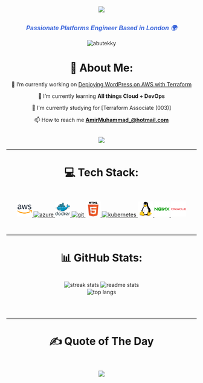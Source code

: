 <h1 align="center">
    <img src="https://readme-typing-svg.herokuapp.com/?font=Righteous&size=35&color=3763DA&center=true&vCenter=true&width=500&height=70&duration=4000&lines=Hi+There!+👋;+I'm+Amir!;" />
</h1>

<h3 align="center" style="font-family: 'Righteous', sans-serif; color: #3763DA; font-style: italic;">
  Passionate Platforms Engineer Based in London 🌍
</h3>

<p align="center"> 
    <img src="https://komarev.com/ghpvc/?username=abutekky&label=Profile%20views&color=0e75b6&style=flat" alt="abutekky" /> 
</p>

<div align="center">
    
# 💫 About Me:

 🔭 I’m currently working on [Deploying WordPress on AWS with Terraform ](https://github.com/AbuTekky/Wordpress-deployment-using-Terraform)

 🌱 I’m currently learning **All things Cloud + DevOps**

 📝 I'm currently studying for [Terraform Associate (003)]

 📫 How to reach me **AmirMuhammad_@hotmail.com**

<br>

  <a href="https://www.linkedin.com/in/amir-m-ali" target="_blank">
    <img src="https://img.shields.io/badge/LinkedIn-0077B5?style=for-the-badge&logo=linkedin&logoColor=white" target="_blank" />
  </a>


 <hr/>
 
<div align="center">

# 💻 Tech Stack:

<br>

<p align="center"> 
  <a href="https://aws.amazon.com" target="_blank" rel="noreferrer"> 
    <img src="https://raw.githubusercontent.com/devicons/devicon/master/icons/amazonwebservices/amazonwebservices-original-wordmark.svg" alt="aws" width="40" height="40"/> 
  </a> 
  <a href="https://azure.microsoft.com/en-in/" target="_blank" rel="noreferrer"> 
    <img src="https://www.vectorlogo.zone/logos/microsoft_azure/microsoft_azure-icon.svg" alt="azure" width="40" height="40"/> 
  </a> 
  <a href="https://www.docker.com/" target="_blank" rel="noreferrer"> 
    <img src="https://raw.githubusercontent.com/devicons/devicon/master/icons/docker/docker-original-wordmark.svg" alt="docker" width="40" height="40"/> 
  </a> 
  <a href="https://git-scm.com/" target="_blank" rel="noreferrer"> 
    <img src="https://www.vectorlogo.zone/logos/git-scm/git-scm-icon.svg" alt="git" width="40" height="40"/> 
  </a> 
  <a href="https://www.w3.org/html/" target="_blank" rel="noreferrer"> 
    <img src="https://raw.githubusercontent.com/devicons/devicon/master/icons/html5/html5-original-wordmark.svg" alt="html5" width="40" height="40"/> 
  </a> 
  <a href="https://kubernetes.io" target="_blank" rel="noreferrer"> 
    <img src="https://www.vectorlogo.zone/logos/kubernetes/kubernetes-icon.svg" alt="kubernetes" width="40" height="40"/> 
  </a> 
  <a href="https://www.linux.org/" target="_blank" rel="noreferrer"> 
    <img src="https://raw.githubusercontent.com/devicons/devicon/master/icons/linux/linux-original.svg" alt="linux" width="40" height="40"/> 
  </a> 
  <a href="https://www.nginx.com" target="_blank" rel="noreferrer"> 
    <img src="https://raw.githubusercontent.com/devicons/devicon/master/icons/nginx/nginx-original.svg" alt="nginx" width="40" height="40"/> 
  </a> 
  <a href="https://www.oracle.com/" target="_blank" rel="noreferrer"> 
    <img src="https://raw.githubusercontent.com/devicons/devicon/master/icons/oracle/oracle-original.svg" alt="oracle" width="40" height="40"/> 
  </a> 
</p>

</div>

<br>

<div align="center">

 <hr/>
 
# 📊 GitHub Stats:
<br>
<div align="center">
  <img width=390 src="https://github-readme-streak-stats.herokuapp.com/?user=AbuTekky&theme=github_dark&hide_border=true" alt="streak stats"/>
  <img width=390 src="https://github-readme-stats.vercel.app/api?username=AbuTekky&theme=github_dark&hide_border=true&include_all_commits=false&count_private=false" alt="readme stats" />
  <br/>
  <img width=325 align="center" src="https://github-readme-stats.vercel.app/api/top-langs/?username=AbuTekky&theme=github_dark&hide_border=true&include_all_commits=false&count_private=false&layout=compact" alt="top langs" />
</div>

<br/><br/>

</div>

<div align="center">

 <hr/>
 
# ✍️ Quote of The Day

<br>

![](https://quotes-github-readme.vercel.app/api?type=horizontal&theme=radical)

</div>

<br><br>

<!-- Proudly created with GPRM ( https://gprm.itsvg.in ) -->

